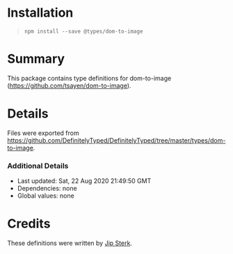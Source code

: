 # Installation
> `npm install --save @types/dom-to-image`

# Summary
This package contains type definitions for dom-to-image (https://github.com/tsayen/dom-to-image).

# Details
Files were exported from https://github.com/DefinitelyTyped/DefinitelyTyped/tree/master/types/dom-to-image.

### Additional Details
 * Last updated: Sat, 22 Aug 2020 21:49:50 GMT
 * Dependencies: none
 * Global values: none

# Credits
These definitions were written by [Jip Sterk](https://github.com/JipSterk).
